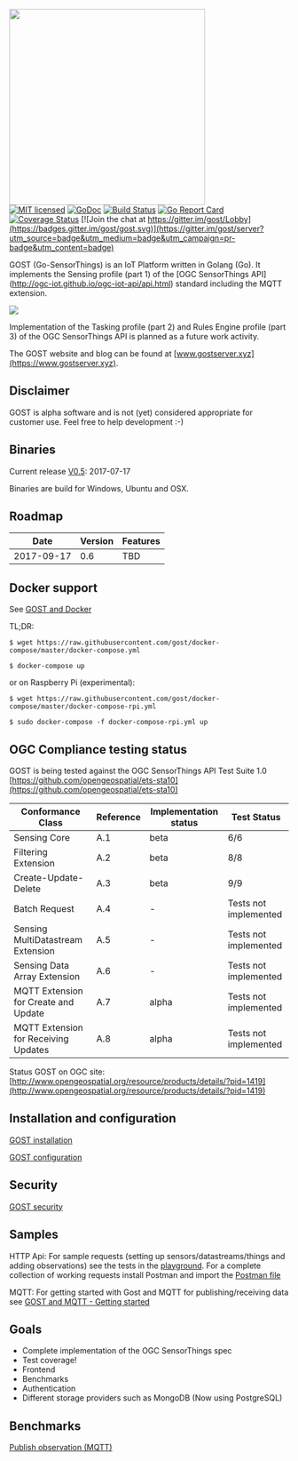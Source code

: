 <img src="https://raw.githubusercontent.com/gost/dashboard/master/content/assets/img/icon.png" width="353"><br />
[![MIT licensed](https://img.shields.io/badge/license-MIT-blue.svg)](https://github.com/gost/server/blob/master/LICENSE)
[![GoDoc](https://godoc.org/github.com/gost/server?status.svg)](https://godoc.org/github.com/gost/server)
[![Build Status](https://travis-ci.org/Geodan/gost.svg?branch=master)](https://travis-ci.org/gost/server)
[![Go Report Card](https://goreportcard.com/badge/gost/server)](https://goreportcard.com/report/gost/server)
[![Coverage Status](https://coveralls.io/repos/github/Geodan/gost/badge.svg?branch=master)](https://coveralls.io/github/Geodan/gost?branch=master)
[![Join the chat at https://gitter.im/gost/Lobby](https://badges.gitter.im/gost/gost.svg)](https://gitter.im/gost/server?utm_source=badge&utm_medium=badge&utm_campaign=pr-badge&utm_content=badge)<br />

GOST (Go-SensorThings) is an IoT Platform written in Golang (Go). It implements the Sensing profile (part 1) of the [OGC SensorThings API] (http://ogc-iot.github.io/ogc-iot-api/api.html) standard including the MQTT extension.

<a href="http://www.opengeospatial.org/resource/products/details/?pid=1419"><img src ="https://raw.githubusercontent.com/gost/docs/master/images/Certified_OGC_Compliant_Logo_Web.png"/><br/></a>

Implementation of the Tasking profile (part 2) and Rules Engine profile (part 3) of the OGC SensorThings API is planned as a future work activity.

The GOST website and blog can be found at [www.gostserver.xyz](https://www.gostserver.xyz).

## Disclaimer

GOST is alpha software and is not (yet) considered appropriate for customer use. Feel free to help development :-)

## Binaries

Current release [V0.5](https://github.com/gost/server/releases/tag/0.5): 2017-07-17

Binaries are build for Windows, Ubuntu and OSX.


## Roadmap

| Date       	|             Version 	| Features                                                        	|
|------------	|---------------------	|-----------------------------------------------------------------	|
| 2017-09-17 	| 0.6                 	| TBD                                                             	|


## Docker support

See [GOST and Docker](https://github.com/gost/docs/blob/master/gost_docker.md)

TL;DR:

```
$ wget https://raw.githubusercontent.com/gost/docker-compose/master/docker-compose.yml 

$ docker-compose up
```

or on Raspberry Pi (experimental):
```
$ wget https://raw.githubusercontent.com/gost/docker-compose/master/docker-compose-rpi.yml

$ sudo docker-compose -f docker-compose-rpi.yml up
```

## OGC Compliance testing status

GOST is being tested against the OGC SensorThings API Test Suite 1.0 [https://github.com/opengeospatial/ets-sta10](https://github.com/opengeospatial/ets-sta10)

| Conformance Class                     | Reference | Implementation status |Test Status               |
|---------------------------------------|-----------|-----------------------|--------------------------| 
| Sensing Core                          | A.1       | beta                  | 6/6                      |
| Filtering Extension                   | A.2       | beta                  | 8/8                      |
| Create-Update-Delete                  | A.3       | beta                  | 9/9                      |
| Batch Request                         | A.4       | -                     | Tests not implemented    |
| Sensing MultiDatastream Extension     | A.5       | -                     | Tests not implemented    |
| Sensing Data Array Extension          | A.6       | -                     | Tests not implemented    |
| MQTT Extension for Create and Update  | A.7       | alpha                 | Tests not implemented    |
| MQTT Extension for Receiving Updates  | A.8       | alpha                 | Tests not implemented    |

Status GOST on OGC site: [http://www.opengeospatial.org/resource/products/details/?pid=1419](http://www.opengeospatial.org/resource/products/details/?pid=1419)

## Installation and configuration

[GOST installation](https://github.com/gost/docs/blob/master/gost_installation.md)

[GOST configuration](https://github.com/gost/docs/blob/master/gost_configuration.md)

## Security

[GOST security](https://github.com/gost/docs/blob/master/gost_security.md)

## Samples

HTTP Api: For sample requests (setting up sensors/datastreams/things and adding observations) see the tests in the [playground](https://github.com/gost/docs/blob/master/playground_tests.md). 
For a complete collection of working requests install Postman and import the [Postman file](https://github.com/gost/postman/blob/master/GOST.postman_collection.json) 

MQTT: For getting started with Gost and MQTT for publishing/receiving data see [GOST and MQTT - Getting started](https://github.com/gost/docs/blob/master/gost_mqtt_getting_started.md)

## Goals

- Complete implementation of the OGC SensorThings spec
- Test coverage!
- Frontend
- Benchmarks
- Authentication
- Different storage providers such as MongoDB (Now using PostgreSQL)

## Benchmarks

[Publish observation (MQTT)](https://github.com/Geodan/gost/wiki/Benchmark---publish-observation-(MQTT))
